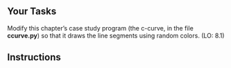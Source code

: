 <!-- manual -->

## Your Tasks

Modify this chapter’s case study program (the c-curve, in the file **ccurve.py**) so that it draws the line segments using random colors. (LO: 8.1)

## Instructions
